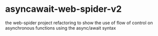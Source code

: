# asyncawait-web-spider-v2
the web-spider project refactoring to show the use of flow of control on asynchronous functions using the async/await syntax
